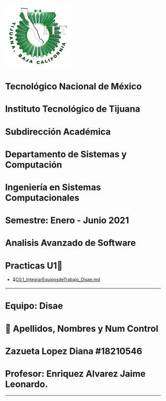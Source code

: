 ![](https://github.com/ZazuetaDiana/Analisis-Avanzado-de-Software./blob/main/Imagenes/logo_ITT1.png)
#    Tecnológico Nacional de México
#   Instituto Tecnológico de Tijuana
#        Subdirección Académica

# Departamento de Sistemas y Computación
# Ingeniería en Sistemas Computacionales
# Semestre: Enero - Junio 2021
# Analisis Avanzado de Software

# Practicas U1📝

  - ⏳[C0.1_IntegrarEquiposdeTrabajo_Disae.md](https://github.com/ZazuetaDiana/Analisis-Avanzado-de-Software./blob/main/U1/C0.1_IntegrarEquiposdeTrabajo_ZazuetaLopezDiana.md)
----
# Equipo: Disae
# 📝 Apellidos, Nombres y Num Control
# Zazueta Lopez Diana   #18210546
   
# Profesor: Enriquez Alvarez Jaime Leonardo.


-----


